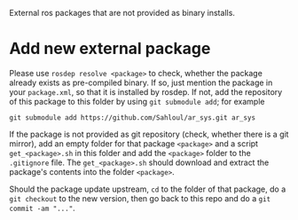 External ros packages that are not provided as binary installs.


# Add new external package

Please use `rosdep resolve <package>` to check, whether the package already
exists as pre-compiled binary.  If so, just mention the package in your
`package.xml`, so that it is installed by rosdep.  If not, add the repository
of this package to this folder by using `git submodule add`; for example

    git submodule add https://github.com/Sahloul/ar_sys.git ar_sys

If the package is not provided as git repository (check, whether there is a git
mirror), add an empty folder for that package `<package>` and a script
`get_<package>.sh` in this folder and add the `<package>` folder to the
`.gitignore` file.  The `get_<package>.sh` should download and extract the
package's contents into the folder `<package>`.

Should the package update upstream, `cd` to the folder of that package, do a
`git checkout` to the new version, then go back to this repo and do a
`git commit -am "..."`.
